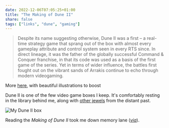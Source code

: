 ```yaml
---
date: 2022-12-06T07:05:25+01:00
title: "The Making of Dune II"
share: false
tags: ["links", "dune", "gaming"]
---
```

> Despite its name suggesting otherwise, Dune II was a first – a real-time
> strategy game that sprang out of the box with almost every gameplay attribute
> and control system seen in every RTS since. In direct lineage, it was the
> father of the globally successful Command & Conquer franchise, in that its
> code was used as a basis of the first game of the series. Yet in terms of
> wider influence, the battles first fought out on the vibrant sands of Arrakis
> continue to echo through modern videogaming.

More [here][1], with beautiful illustrations to boost

Dune II is one of the few video game boxes I keep. It's comfortably resting in
the library behind me, along with [other jewels][3] from the distant past. 

![My Dune II box](/images/dune2.jpg)

Reading the *Making of Dune II* took me down memory lane (*[via][2]*).



 [1]: https://readonlymemory.vg/the-making-of-dune-ii/
 [2]: https://news.ycombinator.com/item?id=33869118
 [3]: /system-shock-is-back-home/
 [rss]: https://nicolaiarocci.com/index.xml
 [tw]: http://twitter.com/nicolaiarocci
 [nl]: https://buttondown.email/nicolaiarocci
